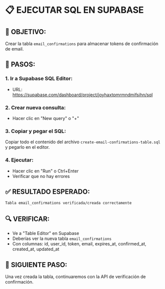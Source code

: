 # 📋 EJECUTAR SQL EN SUPABASE

## 🎯 OBJETIVO:
Crear la tabla `email_confirmations` para almacenar tokens de confirmación de email.

## 📝 PASOS:

### **1. Ir a Supabase SQL Editor:**
- URL: https://supabase.com/dashboard/project/joyhaxtpmrmndmifsihn/sql

### **2. Crear nueva consulta:**
- Hacer clic en "New query" o "+"

### **3. Copiar y pegar el SQL:**
Copiar todo el contenido del archivo `create-email-confirmations-table.sql` y pegarlo en el editor.

### **4. Ejecutar:**
- Hacer clic en "Run" o Ctrl+Enter
- Verificar que no hay errores

## ✅ RESULTADO ESPERADO:
```
Tabla email_confirmations verificada/creada correctamente
```

## 🔍 VERIFICAR:
- Ve a "Table Editor" en Supabase
- Deberías ver la nueva tabla `email_confirmations`
- Con columnas: id, user_id, token, email, expires_at, confirmed_at, created_at, updated_at

## 🚀 SIGUIENTE PASO:
Una vez creada la tabla, continuaremos con la API de verificación de confirmación.